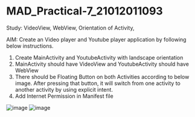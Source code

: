 # MAD_Practical-7_21012011093

Study: VideoView, WebView, Orientation of Activity, 

AIM: Create an Video player and Youtube player application by following below instructions.

1. Create MainActivity and YoutubeActivity with landscape orientation
2. MainActivity should have VideoView and YoutubeActivity should have WebView
3. There should be Floating Button on both Activities according to below image. After pressing that button, it will switch from one activity to another activity by using explicit intent.
4. Add Internet Permission in Manifest file

![image](https://github.com/Geeky-Nandinee/MAD_Practical-7_21012011093/assets/134035683/b479d072-5c7a-4b23-b424-7f58f568723c)
![image](https://github.com/Geeky-Nandinee/MAD_Practical-7_21012011093/assets/134035683/77c673a4-512b-4605-8e4e-b19bc56b1545)
